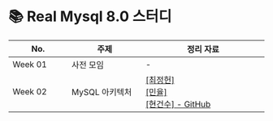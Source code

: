 # 📚 Real Mysql 8.0 스터디


|No. <img width=150/>|주제 <img width=200/>| 정리 자료 <img width=400/>|
|---|---|---|
|Week 01|사전 모임| - |
|Week 02|MySQL 아키텍처| <a href="">[최정헌]</a> <br> <a href="">[민율]</a> <br> <a href="https://github.com/zunior-study/real-mysql-study/tree/main/%ED%98%84%EA%B1%B4%EC%88%98/week02-%EC%95%84%ED%82%A4%ED%85%8D%EC%B2%98">[현건수] - GitHub </a> <br> |

